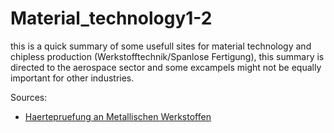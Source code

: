 # Material_technology1-2
this is a quick summary of some usefull sites for material technology and chipless production (Werkstofftechnik/Spanlose Fertigung), this summary is directed to the aerospace sector and some excampels might not be equally important for other industries. 

Sources:
* [Haertepruefung an Metallischen Werkstoffen](https://www.emcotest.com/index.php?eID=download&action=download&L=0&fileID=download:34368)

